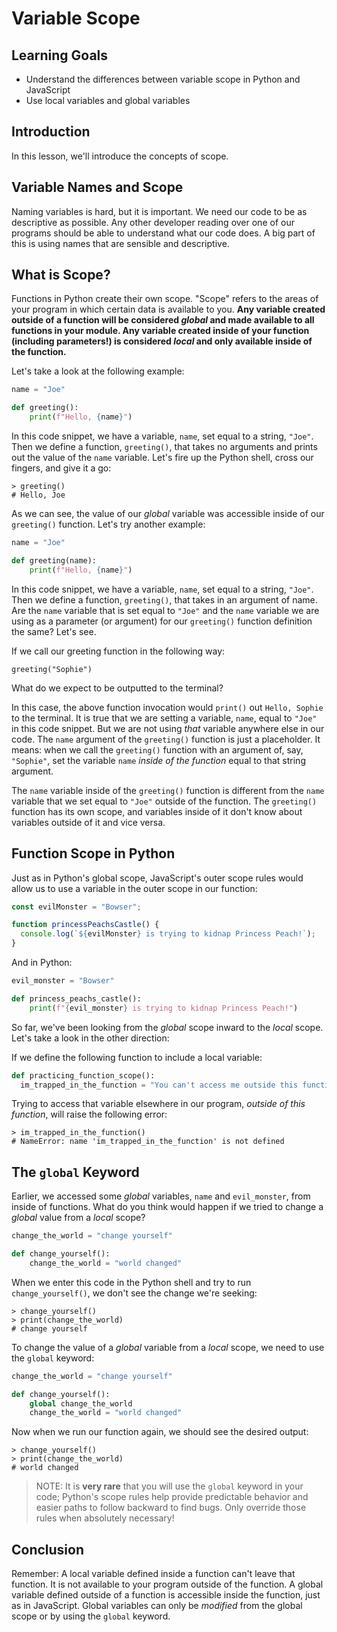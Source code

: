 # Variable Scope

## Learning Goals

- Understand the differences between variable scope in Python and JavaScript
- Use local variables and global variables

## Introduction

In this lesson, we'll introduce the concepts of scope.

## Variable Names and Scope

Naming variables is hard, but it is important. We need our code to be as
descriptive as possible. Any other developer reading over one of our programs
should be able to understand what our code does. A big part of this is using
names that are sensible and descriptive.

## What is Scope?

Functions in Python create their own scope. "Scope" refers to the areas of your
program in which certain data is available to you. **Any variable created
outside of a function will be considered _global_ and made available to all
functions in your module. Any variable created inside of your function
(including parameters!) is considered _local_ and only available inside of the
function.**

Let's take a look at the following example:

```py
name = "Joe"

def greeting():
    print(f"Hello, {name}")
```

In this code snippet, we have a variable, `name`, set equal to a string,
`"Joe"`. Then we define a function, `greeting()`, that takes no arguments and
prints out the value of the `name` variable. Let's fire up the Python shell,
cross our fingers, and give it a go:

```console
> greeting()
# Hello, Joe
```

As we can see, the value of our _global_ variable was accessible inside of our
`greeting()` function. Let's try another example:

```py
name = "Joe"

def greeting(name):
    print(f"Hello, {name}")
```

In this code snippet, we have a variable, `name`, set equal to a string,
`"Joe"`. Then we define a function, `greeting()`, that takes in an argument of
name. Are the `name` variable that is set equal to `"Joe"` and the `name`
variable we are using as a parameter (or argument) for our `greeting()` function
definition the same? Let's see.

If we call our greeting function in the following way:

```console
greeting("Sophie")
```

What do we expect to be outputted to the terminal?

In this case, the above function invocation would `print()` out `Hello, Sophie`
to the terminal. It is true that we are setting a variable, `name`, equal to
`"Joe"` in this code snippet. But we are not using _that_ variable anywhere else
in our code. The `name` argument of the `greeting()` function is just a
placeholder. It means: when we call the `greeting()` function with an argument of,
say, `"Sophie"`, set the variable `name` _inside of the function_ equal to that
string argument.

The `name` variable inside of the `greeting()` function is different from the
`name` variable that we set equal to `"Joe"` outside of the function. The
`greeting()` function has its own scope, and variables inside of it don't know
about variables outside of it and vice versa.

## Function Scope in Python

Just as in Python's global scope, JavaScript's outer scope rules would allow us
to use a variable in the outer scope in our function:

```js
const evilMonster = "Bowser";

function princessPeachsCastle() {
  console.log(`${evilMonster} is trying to kidnap Princess Peach!`);
}
```

And in Python:

```py
evil_monster = "Bowser"

def princess_peachs_castle():
    print(f"{evil_monster} is trying to kidnap Princess Peach!")
```

So far, we've been looking from the _global_ scope inward to the _local_ scope.
Let's take a look in the other direction:

If we define the following function to include a local variable:

```py
def practicing_function_scope():
  im_trapped_in_the_function = "You can't access me outside this function!"
```

Trying to access that variable elsewhere in our program, _outside of this
function_, will raise the following error:

```console
> im_trapped_in_the_function()
# NameError: name 'im_trapped_in_the_function' is not defined
```

## The `global` Keyword

Earlier, we accessed some _global_ variables, `name` and `evil_monster`, from
inside of functions. What do you think would happen if we tried to change a
_global_ value from a _local_ scope?

```py
change_the_world = "change yourself"

def change_yourself():
    change_the_world = "world changed"
```

When we enter this code in the Python shell and try to run `change_yourself()`,
we don't see the change we're seeking:

```console
> change_yourself()
> print(change_the_world)
# change yourself
```

To change the value of a _global_ variable from a _local_ scope, we need to use
the `global` keyword:

```py
change_the_world = "change yourself"

def change_yourself():
    global change_the_world
    change_the_world = "world changed"
```

Now when we run our function again, we should see the desired output:

```console
> change_yourself()
> print(change_the_world)
# world changed
```

> NOTE: It is **very rare** that you will use the `global` keyword in your
> code; Python's scope rules help provide predictable behavior and easier paths
> to follow backward to find bugs. Only override those rules when absolutely
> necessary!

## Conclusion

Remember: A local variable defined inside a function can't leave that function.
It is not available to your program outside of the function. A global variable
defined outside of a function is accessible inside the function, just as in
JavaScript. Global variables can only be _modified_ from the global scope or
by using the `global` keyword.
